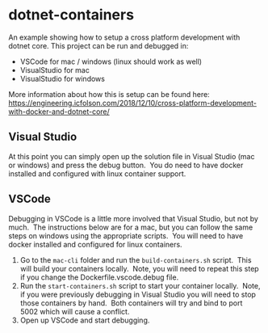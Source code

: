 # dotnet-containers

An example showing how to setup a cross platform development with dotnet core.  This project can be run and debugged in:

* VSCode for mac / windows (linux should work as well)
* VisualStudio for mac
* VisualStudio for windows

More information about how this is setup can be found here:   https://engineering.icfolson.com/2018/12/10/cross-platform-development-with-docker-and-dotnet-core/

##  Visual Studio
At this point you can simply open up the solution file in Visual Studio (mac or windows) and press the debug button.  You do need to have docker installed and configured with linux container support.

## VSCode

Debugging in VSCode is a little more involved that Visual Studio, but not by much.  The instructions below are for a mac, but you can follow the same steps on windows using the appropriate scripts.  You will need to have docker installed and configured for linux containers.

1. Go to the `mac-cli` folder and run the `build-containers.sh` script.  This will build your containers locally.  Note, you will need to repeat this step if you change the Dockerfile.vscode.debug file.
2. Run the `start-containers.sh` script to start your container locally.  Note, if you were previously debugging in Visual Studio you will need to stop those containers by hand.  Both containers will try and bind to port 5002 which will cause a conflict.
3. Open up VSCode and start debugging.
